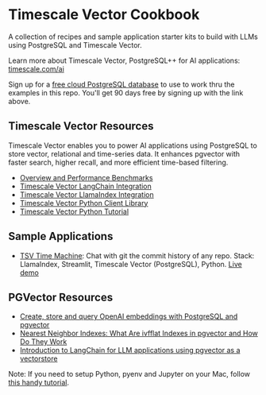 # Timescale Vector Cookbook
A collection of recipes and sample application starter kits to build with LLMs using PostgreSQL and Timescale Vector.

Learn more about Timescale Vector, PostgreSQL++ for AI applications: [timescale.com/ai](https://www.timescale.com/ai)

Sign up for a [free cloud PostgreSQL database](https://console.cloud.timescale.com/signup?utm_campaign=vectorlaunch&utm_source=github&utm_medium=direct) to use to work thru the examples in this repo. You'll get 90 days free by signing up with the link above.

## Timescale Vector Resources
Timescale Vector enables you to power AI applications using PostgreSQL to store vector, relational and time-series data. It enhances pgvector with faster search, higher recall, and more efficient time-based filtering.
- [Overview and Performance Benchmarks](https://www.timescale.com/blog/how-we-made-postgresql-the-best-vector-database/?utm_campaign=vectorlaunch&utm_source=github&utm_medium=direct)
- [Timescale Vector LangChain Integration](https://python.langchain.com/docs/integrations/vectorstores/timescalevector)
- [Timescale Vector LlamaIndex Integration](https://gpt-index.readthedocs.io/en/stable/examples/vector_stores/Timescalevector.html)
- [Timescale Vector Python Client Library](https://github.com/timescale/python-vector)
- [Timescale Vector Python Tutorial](https://timescale.github.io/python-vector/tsv_python_getting_started_tutorial.html)

## Sample Applications
- [TSV Time Machine](https://github.com/timescale/vector-cookbook/tree/main/tsv_timemachine): Chat with git the commit history of any repo. Stack: LlamaIndex, Streamlit, Timescale Vector (PostgreSQL), Python. [Live demo](https://pg-timemachine.streamlit.app/TimeMachine_Demo)

## PGVector Resources
- [Create, store and query OpenAI embeddings with PostgreSQL and pgvector](https://github.com/timescale/vector-cookbook/tree/main/openai_pgvector_helloworld)
- [Nearest Neighbor Indexes: What Are ivfflat Indexes in pgvector and How Do They Work](https://www.timescale.com/blog/nearest-neighbor-indexes-what-are-ivfflat-indexes-in-pgvector-and-how-do-they-work/)
- [Introduction to LangChain for LLM applications using pgvector as a vectorstore](https://github.com/timescale/vector-cookbook/tree/main/intro_langchain_pgvector)

Note: If you need to setup Python, pyenv and Jupyter on your Mac, follow [this handy tutorial](https://www.timescale.com/blog/jupyter-notebook-tutorial-setup-python-and-jupyter-notebooks-macos/).